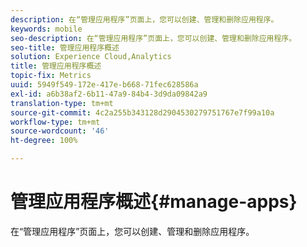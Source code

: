 ```yaml
---
description: 在“管理应用程序”页面上，您可以创建、管理和删除应用程序。
keywords: mobile
seo-description: 在“管理应用程序”页面上，您可以创建、管理和删除应用程序。
seo-title: 管理应用程序概述
solution: Experience Cloud,Analytics
title: 管理应用程序概述
topic-fix: Metrics
uuid: 5949f549-172e-417e-b668-71fec628586a
exl-id: a6b38af2-6b11-47a9-84b4-3d9da09842a9
translation-type: tm+mt
source-git-commit: 4c2a255b343128d2904530279751767e7f99a10a
workflow-type: tm+mt
source-wordcount: '46'
ht-degree: 100%

---
```


# 管理应用程序概述{#manage-apps}

在“管理应用程序”页面上，您可以创建、管理和删除应用程序。
